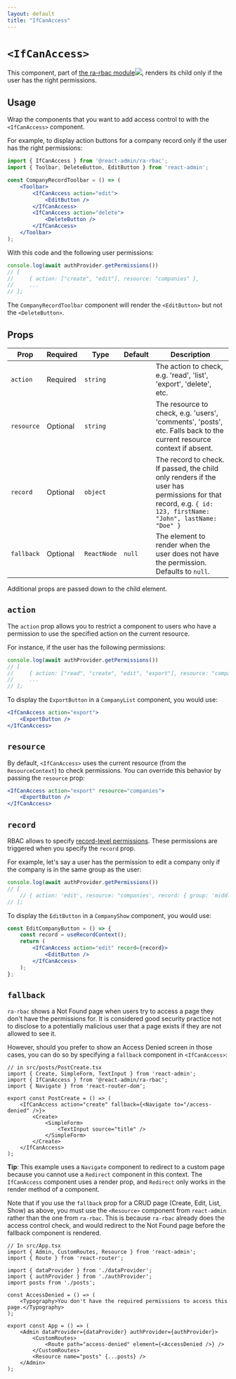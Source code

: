 ```yaml
---
layout: default
title: "IfCanAccess"
---
```


# `<IfCanAccess>`

This component, part of [the ra-rbac module](https://react-admin-ee.marmelab.com/documentation/ra-rbac#ifcanaccess)<img class="icon" src="./img/premium.svg" />, renders its child only if the user has the right permissions.

## Usage

Wrap the components that you want to add access control to with the `<IfCanAccess>` component. 

For example, to display action buttons for a company record only if the user has the right permissions:

```jsx
import { IfCanAccess } from '@react-admin/ra-rbac';
import { Toolbar, DeleteButton, EditButton } from 'react-admin';

const CompanyRecordToolbar = () => (
    <Toolbar>
        <IfCanAccess action="edit">
            <EditButton />
        </IfCanAccess>
        <IfCanAccess action="delete">
            <DeleteButton />
        </IfCanAccess>
    </Toolbar>
);
```

With this code and the following user permissions:

```jsx
console.log(await authProvider.getPermissions())
// [
//     { action: ["create", "edit"], resource: "companies" },
//     ...
// ];
```

The `CompanyRecordToolbar` component will render the `<EditButton>` but not the `<DeleteButton>`.

## Props

| Prop | Required | Type | Default | Description |
| --- | --- | --- | --- | --- |
| `action` | Required | `string` | | The action to check, e.g. 'read', 'list', 'export', 'delete', etc. |
| `resource` | Optional | `string` | | The resource to check, e.g. 'users', 'comments', 'posts', etc. Falls back to the current resource context if absent. |
| `record` | Optional | `object` | | The record to check. If passed, the child only renders if the user has permissions for that record, e.g. `{ id: 123, firstName: "John", lastName: "Doe" }` |
| `fallback` | Optional | `ReactNode` | `null` | The element to render when the user does not have the permission. Defaults to `null`. |

Additional props are passed down to the child element. 

## `action`

The `action` prop allows you to restrict a component to users who have a permission to use the specified action on the current resource.

For instance, if the user has the following permissions:

```jsx
console.log(await authProvider.getPermissions())
// [
//     { action: ["read", "create", "edit", "export"], resource: "companies" },
//     ...
// ];
```

To display the `ExportButton` in a `CompanyList` component, you would use:

```jsx
<IfCanAccess action="export">
    <ExportButton />
</IfCanAccess>
```

## `resource`

By default, `<IfCanAccess>` uses the current resource (from the `ResourceContext`) to check permissions. You can override this behavior by passing the `resource` prop:

```jsx
<IfCanAccess action="export" resource="companies">
    <ExportButton />
</IfCanAccess>
```

## `record`

RBAC allows to specify [record-level permissions](./AuthRBAC.md#record-level-permissions). These permissions are triggered when you specify the `record` prop.

For example, let's say a user has the permission to edit a company only if the company is in the same group as the user:

```jsx
console.log(await authProvider.getPermissions())
// [
    // { action: 'edit', resource: "companies', record: { group: 'middle_east' } },
// ];
```

To display the `EditButton` in a `CompanyShow` component, you would use:

```jsx
const EditCompanyButton = () => {
    const record = useRecordContext();
    return (
        <IfCanAccess action="edit" record={record}>
            <EditButton />
        </IfCanAccess>
    );
};
```

## `fallback`

`ra-rbac` shows a Not Found page when users try to access a page they don't have the permissions for. It is considered good security practice not to disclose to a potentially malicious user that a page exists if they are not allowed to see it.

However, should you prefer to show an Access Denied screen in those cases, you can do so by specifying a `fallback` component in `<IfCanAccess>`:

```tsx
// in src/posts/PostCreate.tsx
import { Create, SimpleForm, TextInput } from 'react-admin';
import { IfCanAccess } from '@react-admin/ra-rbac';
import { Navigate } from 'react-router-dom';

export const PostCreate = () => (
    <IfCanAccess action="create" fallback={<Navigate to="/access-denied" />}>
        <Create>
            <SimpleForm>
                <TextInput source="title" />
            </SimpleForm>
        </Create>
    </IfCanAccess>
);
```

**Tip**: This example uses a `Navigate` component to redirect to a custom page because you cannot use a `Redirect` component in this context. The `IfCanAccess` component uses a render prop, and `Redirect` only works in the render method of a component.

Note that if you use the `fallback` prop for a CRUD page (Create, Edit, List, Show) as above, you must use the `<Resource>` component from `react-admin` rather than the one from `ra-rbac`. This is because `ra-rbac` already does the access control check, and would redirect to the Not Found page before the fallback component is rendered.

```tsx
// In src/App.tsx
import { Admin, CustomRoutes, Resource } from 'react-admin';
import { Route } from 'react-router';

import { dataProvider } from './dataProvider';
import { authProvider } from './authProvider';
import posts from './posts';

const AccessDenied = () => (
    <Typography>You don't have the required permissions to access this page.</Typography>
);

export const App = () => (
    <Admin dataProvider={dataProvider} authProvider={authProvider}>    
        <CustomRoutes>
            <Route path="access-denied" element={<AccessDenied />} />
        </CustomRoutes>
        <Resource name="posts" {...posts} />
    </Admin>
);
```
